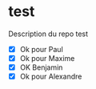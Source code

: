 # test
Description du repo test

- [x] Ok pour Paul
- [x] Ok pour Maxime
- [X] OK Benjamin
- [x] Ok pour Alexandre
